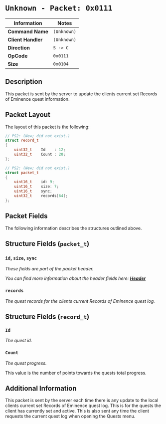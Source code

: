 # `Unknown - Packet: 0x0111`

| Information               | Notes |
|---                        |---    |
| **Command Name**          | `(Unknown)` |
| **Client Handler**        | `(Unknown)` |
| **Direction**             | `S -> C` |
| **OpCode**                | `0x0111` |
| **Size**                  | `0x0104` |

## Description

This packet is sent by the server to update the clients current set Records of Eminence quest information.

## Packet Layout

The layout of this packet is the following:

```cpp
// PS2: (New; did not exist.)
struct record_t
{
    uint32_t    Id    : 12;
    uint32_t    Count : 20;
};

// PS2: (New; did not exist.)
struct packet_t
{
    uint16_t    id: 9;
    uint16_t    size: 7;
    uint16_t    sync;
    uint32_t    records[64];
};
```

## Packet Fields

The following information describes the structures outlined above.

## Structure Fields (`packet_t`)

### `id`, `size`, `sync`

_These fields are part of the packet header._

_You can find more information about the header fields here: [**Header**](/world/HEADER.md)_

### `records`

_The quest records for the clients current Records of Eminence quest log._

## Structure Fields (`record_t`)

### `Id`

_The quest id._

### `Count`

_The quest progress._

This value is the number of points towards the quests total progress.

## Additional Information

This packet is sent by the server each time there is any update to the local clients current set Records of Eminence quest log. This is for the quests the client has currently set and active. This is also sent any time the client requests the current quest log when opening the Quests menu.
